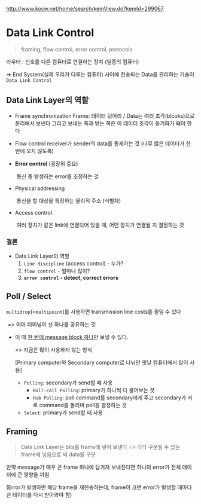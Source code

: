 http://www.kocw.net/home/search/kemView.do?kemId=299067

# Data Link Control

> framing, flow control, error control, protocols

라우터 : 신호를 다른 컴퓨터로 연결하는 장치 (일종의 컴퓨터)

=> End System(실제 우리가 다루는 컴퓨터) 사이에 전송되는 Data를 관리하는 기술이 `Data Link Control`



## Data Link Layer의 역할

- Frame synchronization
  	Frame: 데이터 덩어리 / Data는 여러 조각(blcoks)으로 분리해서 보낸다
  	그리고 보내는 쪽과 받는 쪽은 이 데이터 조각이 동기화가 돼야 한다

- Flow control
  	receiver가 sender의 data를 통제하는 것 (너무 많은 데이터가 한 번에 오지 않도록)

- **Error control** (굉장히 중요)

  ​	통신 중 발생하는 error를 조정하는 것

- Physical addressing

  ​	통신을 할 대상을 특정하는 물리적 주소 (식별자)

- Access control

  ​	여러 장치가 같은 link에 연결되어 있을 때, 어떤 장치가 연결될 지 결정하는 것

### 결론

- Data Link Layer의 역할
  1. `Line discipline` (access control) - 누가?
  2. `flow control` - 얼마나 많이?
  3. **`error control` - detect, correct errors**



## Poll / Select

`multidrop`(=`multipoint`)를 사용하면 transmission line costs를 줄일 수 있다

​	=> 여러 터미널이 선 하나를 공유하는 것

- 이 때 <u>한 번에 message block 하나</u>만 보낼 수 있다.

  => 지금은 많이 사용하지 않는 방식

  [Primary computer와 Secondary computer로 나뉘던 옛날 컴퓨터에서 많이 사용]

  - `Polling`: secondary가 send할 때 사용
    - `Roll-call Polling`: primary가 하나씩 다 물어보는 것
    - `Hub Polling`: poll command를 secondary에게 주고 secondary가 서로 command를 돌리며 poll을 결정하는 것 
  - `Select`: primary가 send할 때 사용



## Framing

> Data Link Layer는 bits를 frame에 넣어 보낸다 => 각각 구분될 수 있는 frame에 넣음으로 써 data를 구분

만약 message가 매우 큰 frame 하나에 담겨져 보내진다면 하나의 error가 전체 데이터에 큰 영향을 끼침

(Error가 발생하면 해당 frame을 재전송하는데, frame이 크면 error가 발생할 때마다 큰 데이터를 다시 받아와야 함)

